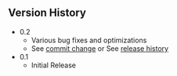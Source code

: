 ## Version History

* 0.2
    * Various bug fixes and optimizations
    * See [commit change]() or See [release history]()
* 0.1
    * Initial Release